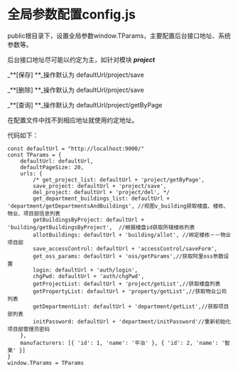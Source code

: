 # 全局参数配置config.js

public根目录下，设置全局参数window.TParams，主要配置后台接口地址、系统参数等。

后台接口地址尽可能以约定为主，如针对模块 _**project**_

_**\[保存\] **_操作默认为 defaultUrl/project/save

_**\[删除\] **_操作默认为 defaultUrl/project/save

_**\[查询\] **_操作默认为 defaultUrl/project/getByPage

在配置文件中找不到相应地址就使用约定地址。

代码如下：

```
const defaultUrl = "http://localhost:9000/"
const TParams = {
    defaultUrl: defaultUrl,
    defaultPageSize: 20,
    urls: {
        /* get_project_list: defaultUrl + 'project/getByPage',
        save_project: defaultUrl + 'project/save',
        del_project: defaultUrl + 'project/del', */
        get_department_buildings_list: defaultUrl + 'department/getDepartmentsAndBuildings', //视图v_building获取楼盘、楼栋、物业、项目部信息列表
        getBuildingsByProject: defaultUrl + 'building/getBuildingsByProject',  //根据楼盘id获取所辖楼栋列表
        allotBuildings: defaultUrl + 'building/allot', //绑定楼栋－－物业项目部
        save_accessControl: defaultUrl + 'accessControl/saveForm',
        get_oss_params: defaultUrl + 'oss/getParams',//获取阿里oss参数设置
        login: defaultUrl + 'auth/login',
        chgPwd: defaultUrl + 'auth/chgPwd',
        getProjectList: defaultUrl + 'project/getList',//获取楼盘列表
        getPropertyList: defaultUrl + 'property/getList',//获取物业公司列表
        getDepartmentList: defaultUrl + 'department/getList',//获取项目部列表
        initPassword: defaultUrl + 'department/initPassword'//重新初始化项目部管理员密码
    },
    manufacturers: [{ 'id': 1, 'name': '平冶' }, { 'id': 2, 'name': '智果' }]
}
window.TParams = TParams
```



